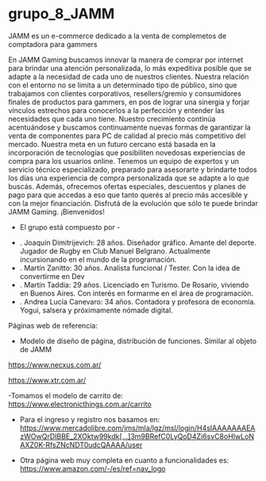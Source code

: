 # grupo_8_JAMM
JAMM es un e-commerce dedicado a la venta de complemetos de comptadora para gammers

En JAMM Gaming buscamos innovar la manera de comprar por internet para brindar una atención personalizada, lo más expeditiva posible que se adapte a la necesidad de cada uno de nuestros clientes.
Nuestra relación con el entorno no se limita a un determinado tipo de público, sino que trabajamos con clientes corporativos, resellers/gremio y consumidores finales de productos para gammers, en pos de lograr una sinergia y forjar vínculos estrechos para conocerlos a la perfección y entender las necesidades que cada uno tiene.
Nuestro crecimiento continúa acentuándose y buscamos continuamente nuevas formas de garantizar la venta de componentes para PC de calidad al precio más competitivo del mercado.
Nuestra meta en un futuro cercano está basada en la incorporación de tecnologías que posibiliten novedosas experiencias de compra para los usuarios online.
Tenemos un equipo de expertos y un servicio técnico especializado, preparado para asesorarte y brindarte todos los días una experiencia de compra personalizada que se adapte a lo que buscás.
Además, ofrecemos ofertas especiales, descuentos y planes de pago para que accedas a eso que tanto querés al precio más accesible y con la mejor financiación.
Disfrutá de la evolución que sólo te puede brindar JAMM Gaming.
¡Bienvenidos!

- El grupo está compuesto por -
<ul>
<li>. Joaquín Dimitrijevich: 28 años. Diseñador gráfico. Amante del deporte. Jugador de Rugby en Club Manuel Belgrano. Actualmente incursionando en el mundo de la programación.</li>
<li>. Martín Zanitto: 30 años. Analista funcional / Tester. Con la idea de convertirme en Dev </li>
<li>. Martín Taddia: 29 años. Licenciado en Turismo. De Rosario, viviendo en Buenos Aires. Con interés en formarme en el área de programación. </li>
<li>. Andrea Lucía Canevaro: 34 años. Contadora y profesora de economía. Yogui, salsera y próximamente nómade digital. </li>
</ul>

Páginas web de referencia:

- Modelo de diseño de página, distribución de funciones. Similar al objeto de JAMM

https://www.necxus.com.ar/

https://www.xtr.com.ar/

-Tomamos el modelo de carrito de: https://www.electronicthings.com.ar/carrito

- Para el ingreso y registro nos basamos en: https://www.mercadolibre.com/jms/mla/lgz/msl/login/H4sIAAAAAAAEAzWOwQrDIBBE_2XOktw99kdk[…]3m9BRefC0LyQoD4Zi6svC8oHIwLoNAXZ0K-RfsZNcNDT0udcQAAAA/user

- Otra página web muy completa en cuanto a funcionalidades es:
https://www.amazon.com/-/es/ref=nav_logo